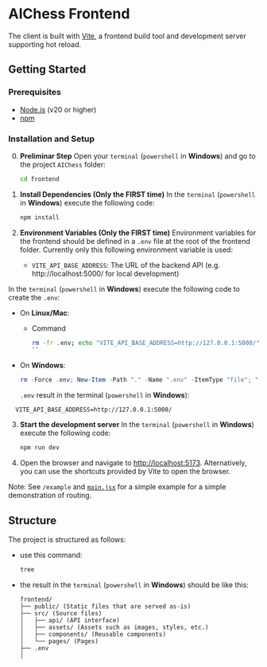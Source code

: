 # AIChess Frontend

The client is built with [Vite](https://vitejs.dev/), a frontend build tool and development server supporting hot reload.

## Getting Started

### Prerequisites

- [Node.js](https://nodejs.org/) (v20 or higher)
- [npm](https://www.npmjs.com/)

### Installation and Setup

0. **Preliminar Step**
   Open your `terminal` (`powershell` in **Windows**) and go to the project `AIChess` folder:

   ```bash
   cd frontend
   ```
1. **Install Dependencies (Only the FIRST time)**
   In the `terminal` (`powershell` in **Windows**) execute the following code:

   ```bash
   npm install
   ```
2. **Environment Variables (Only the FIRST time)**
   Environment variables for the frontend should be defined in a `.env` file at the root of the frontend folder. Currently only this following environment variable is used:

   - `VITE_API_BASE_ADDRESS`: The URL of the backend API (e.g. http://localhost:5000/ for local development)

  In the `terminal` (`powershell` in **Windows**) execute the following code to create the `.env`:

- On **Linux/Mac**:

  - Command
    ```bash
    rm -fr .env; echo "VITE_API_BASE_ADDRESS=http://127.0.0.1:5000/" >> .env; cat .env
    ``
    ```
- On **Windows**:

  ```powershell
  rm -Force .env; New-Item -Path "." -Name ".env" -ItemType "file"; "VITE_API_BASE_ADDRESS=http://127.0.0.1:5000/" | Out-File -FilePath .env; cat .env
  ```

  `.env` result in the terminal (`powershell` in **Windows**):

```plain
  VITE_API_BASE_ADDRESS=http://127.0.0.1:5000/
```

3. **Start the development server**
   In the `terminal` (`powershell` in **Windows**) execute the following code:

   ```bash
   npm run dev
   ```
4. Open the browser and navigate to [http://localhost:5173](http://localhost:5173). Alternatively, you can use the shortcuts provided by Vite to open the browser.

Note: See `/example` and [`main.jsx`](src/main.jsx) for a simple example for a simple demonstration of routing.

## Structure

The project is structured as follows:

- use this command:
  ```bash
  tree
  ```
- the result in the `terminal` (`powershell` in **Windows**) should be like this:
  ```plain
  frontend/
  ├── public/ (Static files that are served as-is)
  ├── src/ (Source files)
  │   ├── api/ (API interface)
  │   ├── assets/ (Assets such as images, styles, etc.)
  │   ├── components/ (Reusable components)
  │   └── pages/ (Pages)  
  ├── .env
  │ 
  ```
